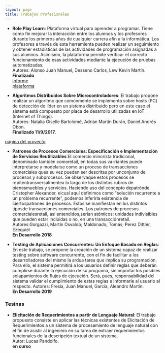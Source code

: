 ```yaml
---
layout: page
title: Trabajos Profesionales
---
```


* **Role Play Learn**: Plataforma virtual para aprender a programar. Tiene como fin mejorar la interacción entre los alumnos y los profesores durante los primeros años de cualquier carrera afín a la informática. Los profesores a través de esta herramienta pueden realizar un seguimiento y obtener estadísticas de las actividades de programación asignadas a sus alumnos. Asimismo, la plataforma permite verificar el correcto funcionamiento de esas actividades mediante la ejecución de pruebas automatizadas.  
Autores: Alonso Juan Manuel, Desseno Carlos, Lew Kevin Martín.   
**Finalizado**  
[informe](/proyectos/RolePlayLearn/roleplayinglearn.pdf)  
[plataforma](http://45.55.50.158:8080/web-app/#!/login)  

* **Algoritmos Distribuidos Sobre Microcontroladores**: El trabajo propone realizar un algoritmo que comúnmente se implementa sobre hosts (PC) de detección de líder en un sistema distribuido pero en este caso  el sistema está compuesto por placa de desarrollo utilizadas en IoT (Internet of Things).   
Autores: Natalia Giselle Bartolomé, Adrián Martín Durán, Daniel Andrés Obon.  
**Finalizado 11/9/2017**.  

[página del proyecto](/proyectos/onro/onro.md)

* **Patrones de Procesos Comerciales: Especificación e Implementación de Servicios Reutilizables**:El comercio minorista tradicional, denominado también comoretail, en todas sus va-riantes puede interpretarse y modelarse como un proceso de transacciones comerciales quea su vez pueden ser descritas por unconjunto de procesos y subprocesos. Se observaque estos procesos se repitentransversalmentea lo largo de los distintos rubros de bienesmuebles y servicios. Haciendo uso del concepto depatrónde Cristopher Alexander, elcual aquí definimos como "solución recurrente a un problema recurrente", podemos inferirla existencia de ciertospatrones de procesos. Estos se manifiestan en los distintos tiposde transacciones comerciales. Los patrones de procesos comercialesretail, así entendidos,serían atómicos: unidades indivisibles que pueden estar incluidas o no, en una transacciónretail.   
Autores:Gorgazzi, Martín Osvaldo; Maldonado, Tomás; Perez Dittler, Ezequiel  
**En Desarrollo 2018**  


* **Testing de Aplicaciones Concurrentes: Un Enfoque Basado en Reglas**: En este trabajo, se propone la creación de un sistema capaz de realizar testing sobre software concurrente, con el fin de facilitar a los desarrolladores del mismo la ardua tarea que implica su programación. Para ello, el sistema permitirá a los usuarios definir reglas que deberán cumplirse durante la ejecución de su programa, sin importar los posibles solapamientos de flujos de ejecución. Será, pues, responsabilidad del sistema validar el cumplimiento de estas reglas e informarle al usuario al respecto.
Autores: Fresia, Juan Manuel, Garcı́a, Aleandro Martı́n.  
**En Desarrollo 2019**  



### Tesinas

* **Elicitación de Requerimientos a partir de Lenguaje Natural**: El trabajo propuesto consiste en aplicar las técnicas existentes de Elicitación de Requerimientos a un sistema de procesamiento de lenguaje natural con el fin de asistir al ingeniero en su tarea de extraer requerimientos funcionales de la descripción textual de un sistema.  
Autor: Lucas Pandolfo.   
**en curso** 


